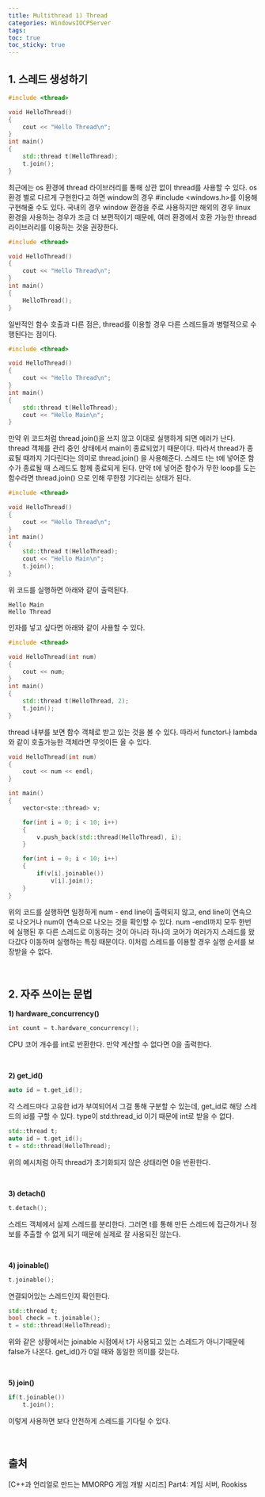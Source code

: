 ```yaml
---
title: Multithread 1) Thread
categories: WindowsIOCPServer
tags: 
toc: true
toc_sticky: true
---
```

## **1. 스레드 생성하기**

```c++
#include <thread>

void HelloThread()
{
    cout << "Hello Thread\n";
}
int main()
{
    std::thread t(HelloThread);
    t.join();
}
```
최근에는 os 환경에 thread 라이브러리를 통해 상관 없이 thread를 사용할 수 있다. os 환경 별로 다르게 구현한다고 하면 window의 경우 #include \<windows.h>를 이용해 구현해줄 수도 있다. 국내의 경우 window 환경을 주로 사용하지만 해외의 경우 linux 환경을 사용하는 경우가 조금 더 보편적이기 때문에, 여러 환경에서 호환 가능한 thread 라이브러리를 이용하는 것을 권장한다. 

```c++
#include <thread>

void HelloThread()
{
    cout << "Hello Thread\n";
}
int main()
{
    HelloThread();
}
```
일반적인 함수 호출과 다른 점은, thread를 이용할 경우 다른 스레드들과 병렬적으로 수행된다는 점이다. 

```c++
#include <thread>

void HelloThread()
{
    cout << "Hello Thread\n";
}
int main()
{
    std::thread t(HelloThread);
    cout << "Hello Main\n";
}
```

만약 위 코드처럼 thread.join()을 쓰지 않고 이대로 실행하게 되면 에러가 난다. thread 객체를 관리 중인 상태에서 main이 종료되었기 때문이다. 따라서 thread가 종료될 때까지 기다린다는 의미로 thread.join() 을 사용해준다. 스레드 t는 t에 넣어준 함수가 종료될 때 스레드도 함께 종료되게 된다. 만약 t에 넣어준 함수가 무한 loop를 도는 함수라면 thread.join() 으로 인해 무한정 기다리는 상태가 된다.

```c++
#include <thread>

void HelloThread()
{
    cout << "Hello Thread\n";
}
int main()
{
    std::thread t(HelloThread);
    cout << "Hello Main\n";
    t.join();
}
```
위 코드를 실행하면 아래와 같이 출력된다. 
```
Hello Main
Hello Thread
```
인자를 넣고 싶다면 아래와 같이 사용할 수 있다. 

```c++
#include <thread>

void HelloThread(int num)
{
    cout << num;
}
int main()
{
    std::thread t(HelloThread, 2);
    t.join();
}
```
thread 내부를 보면 함수 객체로 받고 있는 것을 볼 수 있다. 따라서 functor나 lambda와 같이 호출가능한 객체라면 무엇이든 올 수 있다. 

``` c++
void HelloThread(int num)
{
    cout << num << endl;
}

int main()
{
    vector<ste::thread> v;

    for(int i = 0; i < 10; i++)
    {
        v.push_back(std::thread(HelloThread), i);
    }

    for(int i = 0; i < 10; i++)
    {
        if(v[i].joinable())
            v[i].join();
    }
}
```
위의 코드를 실행하면 일정하게 num - end line이 출력되지 않고, end line이 연속으로 나오거나 num이 연속으로 나오는 것을 확인할 수 있다. num -endl까지 모두 한번에 실행된 후 다른 스레드로 이동하는 것이 아니라 하나의 코어가 여러가지 스레드를 왔다갔다 이동하며 실행하는 특징 때문이다. 이처럼  스레드를 이용할 경우 실행 순서를 보장받을 수 없다. 

<br/>

## **2. 자주 쓰이는 문법**

**1) hardware_concurrency()**

```c++
int count = t.hardware_concurrency();
```
CPU 코어 개수를 int로 반환한다. 만약 계산할 수 없다면 0을 출력한다. 

<br/>

**2) get_id()**

```c++
auto id = t.get_id();
```

각 스레드마다 고유한 id가 부여되어서 그걸 통해 구분할 수 있는데, get_id로 해당 스레드의 id를 구할 수 있다. type이 std:thread_id 이기 때문에 int로 받을 수 없다. 

```c++
std::thread t;
auto id = t.get_id();
t = std::thread(HelloThread);
```

위의 예시처럼 아직 thread가 초기화되지 않은 상태라면 0을 반환한다. 

<br/>

**3) detach()**

```c++
t.detach();
```
 
스레드 객체에서 실제 스레드를 분리한다. 그러면 t를 통해 만든 스레드에 접근하거나 정보를 추출할 수 없게 되기 때문에 실제로 잘 사용되진 않는다. 

<br/>

**4) joinable()**

```c++
t.joinable();
```
연결되어있는 스레드인지 확인한다. 

```c++
std::thread t;
bool check = t.joinable();
t = std::thread(HelloThread);
```

위와 같은 상황에서는 joinable 시점에서 t가 사용되고 있는 스레드가 아니기때문에 false가 나온다. get_id()가 0일 때와 동일한 의미를 갖는다. 

<br/>

**5) join()**

```c++
if(t.joinable())
    t.join();
```
이렇게 사용하면 보다 안전하게 스레드를 기다릴 수 있다.

<br/>

## **출처**

[C++과 언리얼로 만드는 MMORPG 게임 개발 시리즈] Part4: 게임 서버, Rookiss
